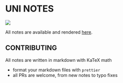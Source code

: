 # UNI NOTES

![](https://github.com/shilangyu/uni-notes/workflows/deploy/badge.svg)

All notes are available and rendered [here](https://shilangyu.dev/uni-notes).

## CONTRIBUTING

All notes are written in markdown with KaTeX math

- format your markdown files with `prettier`
- all PRs are welcome, from new notes to typo fixes

